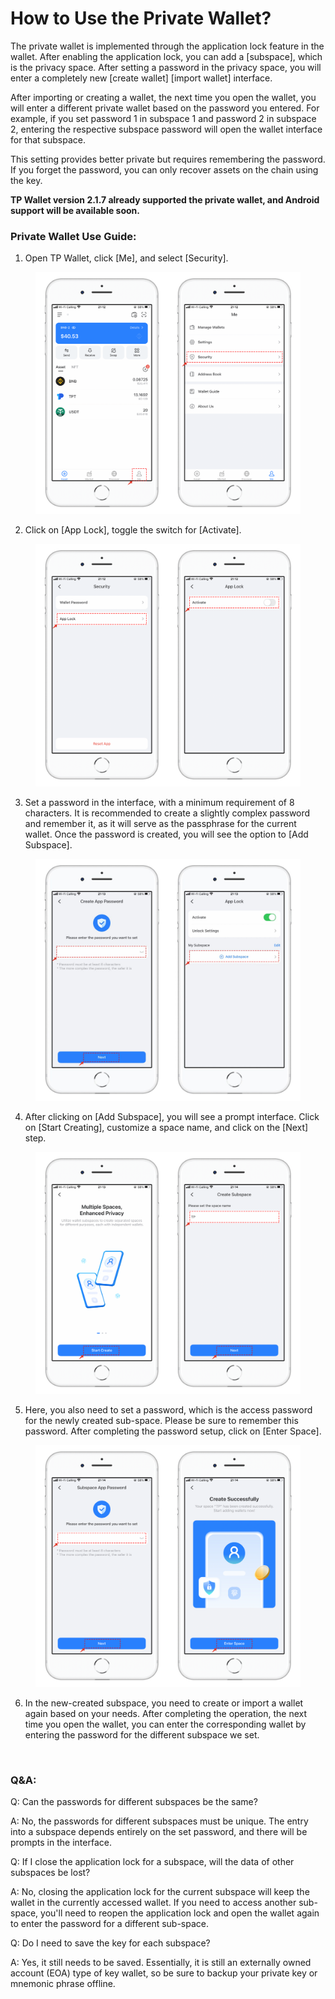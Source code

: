 # How to Use the Private Wallet?

The private wallet is implemented through the application lock feature in the wallet. After enabling the application lock, you can add a \[subspace], which is the privacy space. After setting a password in the privacy space, you will enter a completely new \[create wallet] \[import wallet] interface.

After importing or creating a wallet, the next time you open the wallet, you will enter a different private wallet based on the password you entered. For example, if you set password 1 in subspace 1 and password 2 in subspace 2, entering the respective subspace password will open the wallet interface for that subspace.

This setting provides better private but requires remembering the password. If you forget the password, you can only recover assets on the chain using the key.

**TP Wallet version 2.1.7 already supported the private wallet, and Android support will be available soon.**

### Private Wallet Use Guide: <a href="#0" id="0"></a>

1. Open TP Wallet, click \[Me], and select \[Security].

<figure><img src="../../.gitbook/assets/image (71).png" alt=""><figcaption></figcaption></figure>

2. Click on \[App Lock], toggle the switch for \[Activate].

<figure><img src="../../.gitbook/assets/image (72).png" alt=""><figcaption></figcaption></figure>

3. Set a password in the interface, with a minimum requirement of 8 characters. It is recommended to create a slightly complex password and remember it, as it will serve as the passphrase for the current wallet. Once the password is created, you will see the option to \[Add Subspace].

<figure><img src="../../.gitbook/assets/image (73).png" alt=""><figcaption></figcaption></figure>

4. After clicking on \[Add Subspace], you will see a prompt interface. Click on \[Start Creating], customize a space name, and click on the \[Next] step.

<figure><img src="../../.gitbook/assets/image (74).png" alt=""><figcaption></figcaption></figure>

5. Here, you also need to set a password, which is the access password for the newly created sub-space. Please be sure to remember this password. After completing the password setup, click on \[Enter Space].

<figure><img src="../../.gitbook/assets/image (75).png" alt=""><figcaption></figcaption></figure>

6. In the new-created subspace, you need to create or import a wallet again based on your needs. After completing the operation, the next time you open the wallet, you can enter the corresponding wallet by entering the password for the different subspace we set.

<figure><img src="../../.gitbook/assets/image (76).png" alt=""><figcaption></figcaption></figure>

### Q\&A:

Q: Can the passwords for different subspaces be the same?&#x20;

A: No, the passwords for different subspaces must be unique. The entry into a subspace depends entirely on the set password, and there will be prompts in the interface.

Q: If I close the application lock for a subspace, will the data of other subspaces be lost?&#x20;

A: No, closing the application lock for the current subspace will keep the wallet in the currently accessed wallet. If you need to access another sub-space, you'll need to reopen the application lock and open the wallet again to enter the password for a different sub-space.

Q: Do I need to save the key for each subspace?&#x20;

A: Yes, it still needs to be saved. Essentially, it is still an externally owned account (EOA) type of key wallet, so be sure to backup your private key or mnemonic phrase offline.
